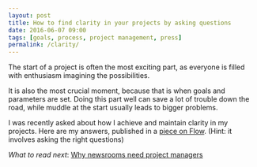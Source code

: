 ```yaml
---
layout: post
title: How to find clarity in your projects by asking questions
date: 2016-06-07 09:00
tags: [goals, process, project management, press]
permalink: /clarity/
---
```


The start of a project is often the most exciting part, as everyone is filled with enthusiasm imagining the possibilities.

It is also the most crucial moment, because that is when goals and parameters are set. Doing this part well can save a lot of trouble down the road, while muddle at the start usually leads to bigger problems. 

I was recently asked about how I achieve and maintain clarity in my projects. Here are my answers, published in a [piece on Flow](https://www.getflow.com/blog/2016/06/finding-project-clarity/). (Hint: it involves asking the right questions)

*What to read next*: [Why newsrooms need project managers](/project-managers/)